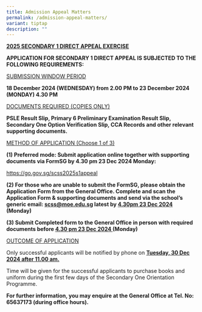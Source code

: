 ```yaml
---
title: Admission Appeal Matters
permalink: /admission-appeal-matters/
variant: tiptap
description: ""
---
```

<p><strong><u>2025 SECONDARY 1 DIRECT APPEAL EXERCISE</u></strong>
</p>
<p><strong>APPLICATION FOR SECONDARY 1 DIRECT APPEAL IS SUBJECTED TO THE FOLLOWING REQUIREMENTS:</strong>
</p>
<p><u>SUBMISSION WINDOW PERIOD</u>
</p>
<p><strong>18 December 2024 (WEDNESDAY) from 2.00 PM to 23 December 2024 (MONDAY) 4.30 PM</strong>
</p>
<p><u>DOCUMENTS REQUIRED (COPIES ONLY)</u>
</p>
<p><strong>PSLE Result Slip, Primary 6 Preliminary Examination Result Slip, Secondary One Option Verification Slip, CCA Records and other relevant supporting documents.</strong>
</p>
<p><u>METHOD OF APPLICATION (Choose 1 of 3)</u>
</p>
<p><strong>(1) Preferred mode: Submit application online together with supporting documents via FormSG by 4.30 pm 23 Dec 2024 Monday:</strong>
</p>
<p><a href="https://go.gov.sg/scss2025s1appeal" rel="noopener nofollow" target="_blank">https://go.gov.sg/scss2025s1appeal</a>
</p>
<p><strong>(2) For those who are unable to submit the FormSG, please obtain the Application Form from the General Office. Complete and scan the Application Form &amp; supporting documents and send via the school’s generic email: <a href="mailto:scss@moe.edu.sg" rel="noopener noreferrer nofollow" target="_blank">scss@moe.edu.sg</a> latest by <u>4.30pm 23 Dec 2024</u> (Monday)</strong>
</p>
<p><strong>(3) Submit Completed form to the General Office in person with required documents before <u>4.30 pm 23 Dec 2024 </u>(Monday)</strong>
</p>
<p><u>OUTCOME OF APPLICATION</u>
</p>
<p>Only successful applicants will be notified by phone on <strong><u>Tuesday, 30 Dec 2024 after 11.00 am.</u></strong>
</p>
<p>Time will be given for the successful applicants to purchase books and
uniform during the first few days of the Secondary One Orientation Programme.</p>
<p><strong>For further information, you may enquire at the General Office at Tel. No: 65637173 (during office hours).</strong>
</p>
<p></p>